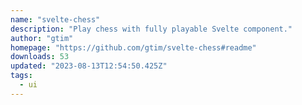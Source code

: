 ```yaml
---
name: "svelte-chess"
description: "Play chess with fully playable Svelte component."
author: "gtim"
homepage: "https://github.com/gtim/svelte-chess#readme"
downloads: 53
updated: "2023-08-13T12:54:50.425Z"
tags: 
  - ui
---
```

